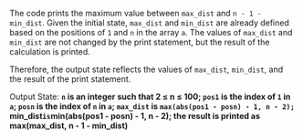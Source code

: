 The code prints the maximum value between `max_dist` and `n - 1 - min_dist`. Given the initial state, `max_dist` and `min_dist` are already defined based on the positions of `1` and `n` in the array `a`. The values of `max_dist` and `min_dist` are not changed by the print statement, but the result of the calculation is printed.

Therefore, the output state reflects the values of `max_dist`, `min_dist`, and the result of the print statement.

Output State: **`n` is an integer such that 2 ≤ n ≤ 100; `pos1` is the index of `1` in `a`; `posn` is the index of `n` in `a`; `max_dist` is `max(abs(pos1 - posn) - 1, n - 2); `min_dist` is `min(abs(pos1 - posn) - 1, n - 2); the result is printed as max(max_dist, n - 1 - min_dist)**